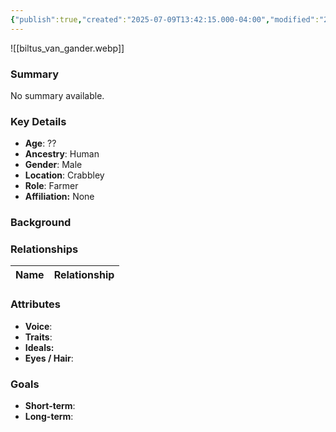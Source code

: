 ```yaml
---
{"publish":true,"created":"2025-07-09T13:42:15.000-04:00","modified":"2025-07-09T13:44:31.720-04:00","published":"2025-07-09T13:44:31.720-04:00","cssclasses":"","Age":"??","Ancestry":"Human","Gender":"Male","Location":["Crabbley"],"Role":["Farmer"],"Affiliation":["None"]}
---
```



![[biltus_van_gander.webp]]
### Summary
No summary available.

### Key Details
- **Age**: ??
- **Ancestry**: Human
- **Gender**: Male
- **Location**: Crabbley
- **Role**: Farmer
- **Affiliation:** None

### Background


### Relationships

| Name  | Relationship |
| ----- | ------------ |

### Attributes
- **Voice**:
- **Traits**:  
- **Ideals:**
- **Eyes / Hair**:  

### Goals
- **Short-term**:  
- **Long-term**:  

